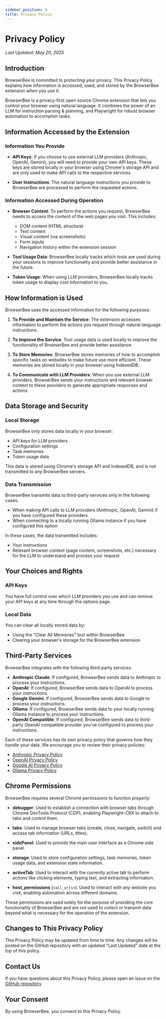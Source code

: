 ```yaml
---
sidebar_position: 6
title: Privacy Policy
---
```


# Privacy Policy

*Last Updated: May 20, 2025*

## Introduction

BrowserBee is committed to protecting your privacy. This Privacy Policy explains how information is accessed, used, and stored by the BrowserBee extension when you use it.

BrowserBee is a privacy-first open source Chrome extension that lets you control your browser using natural language. It combines the power of an LLM for instruction parsing & planning, and Playwright for robust browser automation to accomplish tasks.

## Information Accessed by the Extension

### Information You Provide

- **API Keys**: If you choose to use external LLM providers (Anthropic, OpenAI, Gemini), you will need to provide your own API keys. These keys are stored locally in your browser using Chrome's storage API and are only used to make API calls to the respective services.

- **User Instructions**: The natural language instructions you provide to BrowserBee are processed to perform the requested actions.

### Information Accessed During Operation

- **Browser Content**: To perform the actions you request, BrowserBee needs to access the content of the web pages you visit. This includes:
  - DOM content (HTML structure)
  - Text content
  - Visual content (via screenshots)
  - Form inputs
  - Navigation history within the extension session

- **Tool Usage Data**: BrowserBee locally tracks which tools are used during your sessions to improve functionality and provide better assistance in the future.

- **Token Usage**: When using LLM providers, BrowserBee locally tracks token usage to display cost information to you.

## How Information is Used

BrowserBee uses the accessed information for the following purposes:

1. **To Provide and Maintain the Service**: The extension accesses information to perform the actions you request through natural language instructions.

2. **To Improve the Service**: Tool usage data is used locally to improve the functionality of BrowserBee and provide better assistance.

3. **To Store Memories**: BrowserBee stores memories of how to accomplish specific tasks on websites to make future use more efficient. These memories are stored locally in your browser using IndexedDB.

4. **To Communicate with LLM Providers**: When you use external LLM providers, BrowserBee sends your instructions and relevant browser context to these providers to generate appropriate responses and actions.

## Data Storage and Security

### Local Storage

BrowserBee only stores data locally in your browser:

- API keys for LLM providers
- Configuration settings
- Task memories
- Token usage data

This data is stored using Chrome's storage API and IndexedDB, and is not transmitted to any BrowserBee servers.

### Data Transmission

BrowserBee transmits data to third-party services only in the following cases:

- When making API calls to LLM providers (Anthropic, OpenAI, Gemini) if you have configured these providers
- When connecting to a locally running Ollama instance if you have configured this option

In these cases, the data transmitted includes:
- Your instructions
- Relevant browser context (page content, screenshots, etc.) necessary for the LLM to understand and process your request

## Your Choices and Rights

### API Keys

You have full control over which LLM providers you use and can remove your API keys at any time through the options page.

### Local Data

You can clear all locally stored data by:
- Using the "Clear All Memories" tool within BrowserBee
- Clearing your browser's storage for the BrowserBee extension

## Third-Party Services

BrowserBee integrates with the following third-party services:

- **Anthropic Claude**: If configured, BrowserBee sends data to Anthropic to process your instructions.
- **OpenAI**: If configured, BrowserBee sends data to OpenAI to process your instructions.
- **Google Gemini**: If configured, BrowserBee sends data to Google to process your instructions.
- **Ollama**: If configured, BrowserBee sends data to your locally running Ollama instance to process your instructions.
- **OpenAI Compatible**: If configured, BrowserBee sends data to third-party OpenAI compatible provider you've configured to process your instructions.

Each of these services has its own privacy policy that governs how they handle your data. We encourage you to review their privacy policies:

- [Anthropic Privacy Policy](https://www.anthropic.com/privacy)
- [OpenAI Privacy Policy](https://openai.com/policies/privacy-policy)
- [Google AI Privacy Policy](https://ai.google/policies/privacy/)
- [Ollama Privacy Policy](https://ollama.com/privacy)

## Chrome Permissions

BrowserBee requires several Chrome permissions to function properly:

- **debugger**: Used to establish a connection with browser tabs through Chrome DevTools Protocol (CDP), enabling Playwright-CRX to attach to tabs and control them.

- **tabs**: Used to manage browser tabs (create, close, navigate, switch) and access tab information (URLs, titles).

- **sidePanel**: Used to provide the main user interface as a Chrome side panel.

- **storage**: Used to store configuration settings, task memories, token usage data, and extension state information.

- **activeTab**: Used to interact with the currently active tab to perform actions like clicking elements, typing text, and extracting information.

- **host_permissions** (`<all_urls>`): Used to interact with any website you visit, enabling automation across different domains.

These permissions are used solely for the purpose of providing the core functionality of BrowserBee and are not used to collect or transmit data beyond what is necessary for the operation of the extension.

## Changes to This Privacy Policy

This Privacy Policy may be updated from time to time. Any changes will be posted on the GitHub repository with an updated "Last Updated" date at the top of this policy.

## Contact Us

If you have questions about this Privacy Policy, please open an issue on the [GitHub repository](https://github.com/parsaghaffari/browserbee).

## Your Consent

By using BrowserBee, you consent to this Privacy Policy.
